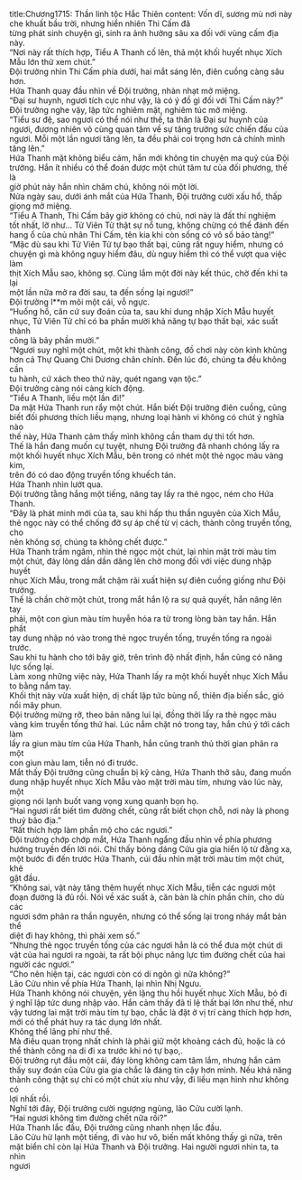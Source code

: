 title:Chương1715: Thần linh tộc Hắc Thiên
content:
Vốn dĩ, sương mù nơi này che khuất bầu trời, nhưng hiển nhiên Thi Cấm đã<br>từng phát sinh chuyện gì, sinh ra ảnh hưởng sâu xa đối với vùng cấm địa này.<br>“Nơi này rất thích hợp, Tiểu A Thanh cố lên, thả một khối huyết nhục Xích<br>Mẫu lớn thử xem chút.”<br>Đội trưởng nhìn Thi Cấm phía dưới, hai mắt sáng lên, điên cuồng càng sâu<br>hơn.<br>Hứa Thanh quay đầu nhìn về Đội trưởng, nhàn nhạt mở miệng.<br>“Đại sư huynh, ngươi tích cực như vậy, là có ý đồ gì đối với Thi Cấm này?”<br>Đội trưởng nghe vậy, lập tức nghiêm mặt, nghiêm túc mở miệng.<br>“Tiểu sư đệ, sao ngươi có thể nói như thế, ta thân là Đại sư huynh của<br>ngươi, đương nhiên vô cùng quan tâm về sự tăng trưởng sức chiến đấu của<br>ngươi. Mỗi một lần ngươi tăng lên, ta đều phải coi trọng hơn cả chính mình<br>tăng lên.”<br>Hứa Thanh mặt không biểu cảm, hắn mới không tin chuyện ma quỷ của Đội<br>trưởng. Hắn ít nhiều có thể đoán được một chút tâm tư của đối phương, thế là<br>giờ phút này hắn nhìn chăm chú, không nói một lời.<br>Nửa ngày sau, dưới ánh mắt của Hứa Thanh, Đội trưởng cười xấu hổ, thấp<br>giọng mở miệng.<br>“Tiểu A Thanh, Thi Cấm bây giờ không có chủ, nơi này là đất thí nghiệm<br>tốt nhất, lỡ như… Tử Viên Tử thật sự nổ tung, không chừng có thể đánh đến<br>hang ổ của chủ nhân Thi Cấm, tên kia khi còn sống có vô số bảo tàng!”<br>“Mặc dù sau khi Tử Viên Tử tự bạo thất bại, cũng rất nguy hiểm, nhưng có<br>chuyện gì mà không nguy hiểm đâu, dù nguy hiểm thì có thể vượt qua việc làm<br>thịt Xích Mẫu sao, không sợ. Cùng lắm một đời này kết thúc, chờ đến khi ta lại<br>một lần nữa mở ra đời sau, ta đến sống lại ngươi!”<br>Đội trưởng l**m môi một cái, vỗ ngực.<br>“Huống hồ, căn cứ suy đoán của ta, sau khi dung nhập Xích Mẫu huyết<br>nhục, Tử Viên Tử chỉ có ba phần mười khả năng tự bạo thất bại, xác suất thành<br>công là bảy phần mười.”<br>“Ngươi suy nghĩ một chút, một khi thành công, đồ chơi này còn kinh khủng<br>hơn cả Thự Quang Chi Dương chân chính. Đến lúc đó, chúng ta đều không cần<br>tu hành, cứ xách theo thứ này, quét ngang vạn tộc.”<br>Đội trưởng càng nói càng kích động.<br>“Tiểu A Thanh, liều một lần đi!”<br>Da mặt Hứa Thanh run rẩy một chút. Hắn biết Đội trưởng điên cuồng, cũng<br>biết đối phương thích liều mạng, nhưng loại hành vi không có chút ý nghĩa nào<br>thế này, Hứa Thanh cảm thấy mình không cần tham dự thì tốt hơn.<br>Thế là hắn đang muốn cự tuyệt, nhưng Đội trưởng đã nhanh chóng lấy ra<br>một khối huyết nhục Xích Mẫu, bên trong có nhét một thẻ ngọc màu vàng kim,<br>trên đó có dao động truyền tống khuếch tán.<br>Hứa Thanh nhìn lướt qua.<br>Đội trưởng tằng hắng một tiếng, nâng tay lấy ra thẻ ngọc, ném cho Hứa<br>Thanh.<br>“Đây là phát minh mới của ta, sau khi hấp thu thần nguyên của Xích Mẫu,<br>thẻ ngọc này có thể chống đỡ sự áp chế từ vị cách, thành công truyền tống, cho<br>nên không sợ, chúng ta không chết được.”<br>Hứa Thanh trầm ngâm, nhìn thẻ ngọc một chút, lại nhìn mặt trời màu tím<br>một chút, đáy lòng dần dần dâng lên chờ mong đối với việc dung nhập huyết<br>nhục Xích Mẫu, trong mắt chậm rãi xuất hiện sự điên cuồng giống như Đội<br>trưởng.<br>Thế là chần chờ một chút, trong mắt hắn lộ ra sự quả quyết, hắn nâng lên tay<br>phải, một con giun màu tím huyễn hóa ra từ trong lòng bàn tay hắn. Hắn phất<br>tay dung nhập nó vào trong thẻ ngọc truyền tống, truyền tống ra ngoài trước.<br>Sau khi tu hành cho tới bây giờ, trên trình độ nhất định, hắn cũng có năng<br>lực sống lại.<br>Làm xong những việc này, Hứa Thanh lấy ra một khối huyết nhục Xích Mẫu<br>to bằng nắm tay.<br>Khối thịt này vừa xuất hiện, dị chất lập tức bùng nổ, thiên địa biến sắc, gió<br>nổi mây phun.<br>Đội trưởng mừng rỡ, theo bản năng lui lại, đồng thời lấy ra thẻ ngọc màu<br>vàng kim truyền tống thứ hai. Lúc nắm chặt nó trong tay, hắn chú ý tới cách làm<br>lấy ra giun màu tím của Hứa Thanh, hắn cũng tranh thủ thời gian phân ra một<br>con giun màu lam, tiễn nó đi trước.<br>Mắt thấy Đội trưởng cũng chuẩn bị kỹ càng, Hứa Thanh thở sâu, đang muốn<br>dung nhập huyết nhục Xích Mẫu vào mặt trời màu tím, nhưng vào lúc này, một<br>giọng nói lạnh buốt vang vọng xung quanh bọn họ.<br>“Hai ngươi rất biết tìm đường chết, cũng rất biết chọn chỗ, nơi này là phong<br>thuỷ bảo địa.”<br>“Rất thích hợp làm phần mộ cho các ngươi.”<br>Đội trưởng chớp chớp mắt, Hứa Thanh ngẩng đầu nhìn về phía phương<br>hướng truyền đến lời nói. Chỉ thấy bóng dáng Cửu gia gia hiển lộ từ đằng xa,<br>một bước đi đến trước Hứa Thanh, cúi đầu nhìn mặt trời màu tím một chút, khẽ<br>gật đầu.<br>“Không sai, vật này tăng thêm huyết nhục Xích Mẫu, tiễn các ngươi một<br>đoạn đường là đủ rồi. Nói về xác suất à, căn bản là chín phần chín, cho dù các<br>ngươi sớm phân ra thần nguyên, nhưng có thể sống lại trong nháy mắt bản thể<br>diệt đi hay không, thì phải xem số.”<br>“Nhưng thẻ ngọc truyền tống của các ngươi hẳn là có thể đưa một chút di<br>vật của hai ngươi ra ngoài, ta rất bội phục năng lực tìm đường chết của hai<br>người các ngươi.”<br>“Cho nên hiện tại, các ngươi còn có di ngôn gì nữa không?”<br>Lão Cửu nhìn về phía Hứa Thanh, lại nhìn Nhị Ngưu.<br>Hứa Thanh không nói chuyện, yên lặng thu hồi huyết nhục Xích Mẫu, bỏ đi<br>ý nghĩ lập tức dung nhập vào. Hắn cảm thấy đã tỉ lệ thất bại lớn như thế, như<br>vậy tương lai mặt trời màu tím tự bạo, chắc là đặt ở vị trí càng thích hợp hơn,<br>mới có thể phát huy ra tác dụng lớn nhất.<br>Không thể lãng phí như thế.<br>Mà điều quan trọng nhất chính là phải giữ một khoảng cách đủ, hoặc là có<br>thể thành công na di đi xa trước khi nó tự bạo,.<br>Đội trưởng rụt đầu một cái, đáy lòng không cam tâm lắm, nhưng hắn cảm<br>thấy suy đoán của Cửu gia gia chắc là đáng tin cậy hơn mình. Nếu khả năng<br>thành công thật sự chỉ có một chút xíu như vậy, đi liều mạn hình như không có<br>lợi nhất rồi.<br>Nghĩ tới đây, Đội trưởng cười ngượng ngùng, lão Cửu cười lạnh.<br>“Hai ngươi không tìm đường chết nữa rồi?”<br>Hứa Thanh lắc đầu, Đội trưởng cũng nhanh nhẹn lắc đầu.<br>Lão Cửu hừ lạnh một tiếng, đi vào hư vô, biến mất không thấy gì nữa, trên<br>mặt biển chỉ còn lại Hứa Thanh và Đội trưởng. Hai người ngươi nhìn ta, ta nhìn<br>ngươi